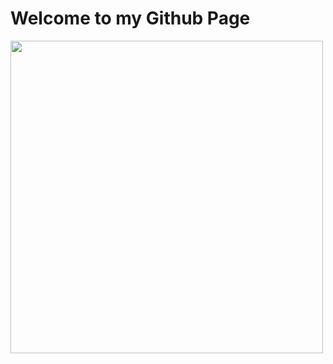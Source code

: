# Welcome to my Github Page

<img src="https://github.com/GaganChaudhary6378/reame.md/blob/main/github%20gif.gif" align="left" height="500vh">

